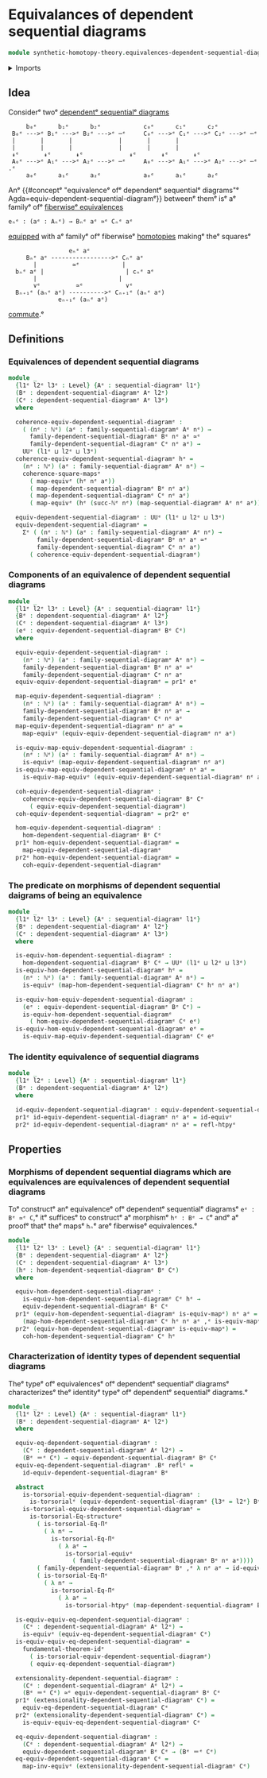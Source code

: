 # Equivalances of dependent sequential diagrams

```agda
module synthetic-homotopy-theory.equivalences-dependent-sequential-diagramsᵉ where
```

<details><summary>Imports</summary>

```agda
open import elementary-number-theory.natural-numbersᵉ

open import foundation.commuting-squares-of-mapsᵉ
open import foundation.dependent-pair-typesᵉ
open import foundation.equality-dependent-function-typesᵉ
open import foundation.equivalencesᵉ
open import foundation.fundamental-theorem-of-identity-typesᵉ
open import foundation.homotopiesᵉ
open import foundation.homotopy-inductionᵉ
open import foundation.identity-typesᵉ
open import foundation.structure-identity-principleᵉ
open import foundation.torsorial-type-familiesᵉ
open import foundation.univalenceᵉ
open import foundation.universe-levelsᵉ

open import synthetic-homotopy-theory.dependent-sequential-diagramsᵉ
open import synthetic-homotopy-theory.morphisms-dependent-sequential-diagramsᵉ
open import synthetic-homotopy-theory.sequential-diagramsᵉ
```

</details>

## Idea

Considerᵉ twoᵉ
[dependentᵉ sequentialᵉ diagrams](synthetic-homotopy-theory.dependent-sequential-diagrams.mdᵉ)

```text
     b₀ᵉ      b₁ᵉ      b₂ᵉ            c₀ᵉ      c₁ᵉ      c₂ᵉ
 B₀ᵉ --->ᵉ B₁ᵉ --->ᵉ B₂ᵉ --->ᵉ ⋯ᵉ     C₀ᵉ --->ᵉ C₁ᵉ --->ᵉ C₂ᵉ --->ᵉ ⋯ᵉ
 |       |       |             |       |       |
 |       |       |             |       |       |
 ↡ᵉ       ↡ᵉ       ↡ᵉ             ↡ᵉ       ↡ᵉ       ↡ᵉ
 A₀ᵉ --->ᵉ A₁ᵉ --->ᵉ A₂ᵉ --->ᵉ ⋯ᵉ     A₀ᵉ --->ᵉ A₁ᵉ --->ᵉ A₂ᵉ --->ᵉ ⋯ᵉ .ᵉ
     a₀ᵉ      a₁ᵉ      a₂ᵉ            a₀ᵉ      a₁ᵉ      a₂ᵉ
```

Anᵉ
{{#conceptᵉ "equivalenceᵉ ofᵉ dependentᵉ sequentialᵉ diagrams"ᵉ Agda=equiv-dependent-sequential-diagramᵉ}}
betweenᵉ themᵉ isᵉ aᵉ familyᵉ ofᵉ
[fiberwiseᵉ equivalences](foundation-core.families-of-equivalences.mdᵉ)

```text
eₙᵉ : (aᵉ : Aₙᵉ) → Bₙᵉ aᵉ ≃ᵉ Cₙᵉ aᵉ
```

[equipped](foundation.structure.mdᵉ) with aᵉ familyᵉ ofᵉ fiberwiseᵉ
[homotopies](foundation-core.homotopies.mdᵉ) makingᵉ theᵉ squaresᵉ

```text
                 eₙᵉ aᵉ
     Bₙᵉ aᵉ ----------------->ᵉ Cₙᵉ aᵉ
       |          ≃ᵉ            |
  bₙᵉ aᵉ |                       | cₙᵉ aᵉ
       |                       |
       ∨ᵉ          ≃ᵉ            ∨ᵉ
  Bₙ₊₁ᵉ (aₙᵉ aᵉ) ---------->ᵉ Cₙ₊₁ᵉ (aₙᵉ aᵉ)
              eₙ₊₁ᵉ (aₙᵉ aᵉ)
```

[commute](foundation-core.commuting-squares-of-maps.md).ᵉ

## Definitions

### Equivalences of dependent sequential diagrams

```agda
module _
  {l1ᵉ l2ᵉ l3ᵉ : Level} {Aᵉ : sequential-diagramᵉ l1ᵉ}
  (Bᵉ : dependent-sequential-diagramᵉ Aᵉ l2ᵉ)
  (Cᵉ : dependent-sequential-diagramᵉ Aᵉ l3ᵉ)
  where

  coherence-equiv-dependent-sequential-diagramᵉ :
    ( (nᵉ : ℕᵉ) (aᵉ : family-sequential-diagramᵉ Aᵉ nᵉ) →
      family-dependent-sequential-diagramᵉ Bᵉ nᵉ aᵉ ≃ᵉ
      family-dependent-sequential-diagramᵉ Cᵉ nᵉ aᵉ) →
    UUᵉ (l1ᵉ ⊔ l2ᵉ ⊔ l3ᵉ)
  coherence-equiv-dependent-sequential-diagramᵉ hᵉ =
    (nᵉ : ℕᵉ) (aᵉ : family-sequential-diagramᵉ Aᵉ nᵉ) →
    coherence-square-mapsᵉ
      ( map-equivᵉ (hᵉ nᵉ aᵉ))
      ( map-dependent-sequential-diagramᵉ Bᵉ nᵉ aᵉ)
      ( map-dependent-sequential-diagramᵉ Cᵉ nᵉ aᵉ)
      ( map-equivᵉ (hᵉ (succ-ℕᵉ nᵉ) (map-sequential-diagramᵉ Aᵉ nᵉ aᵉ)))

  equiv-dependent-sequential-diagramᵉ : UUᵉ (l1ᵉ ⊔ l2ᵉ ⊔ l3ᵉ)
  equiv-dependent-sequential-diagramᵉ =
    Σᵉ ( (nᵉ : ℕᵉ) (aᵉ : family-sequential-diagramᵉ Aᵉ nᵉ) →
        family-dependent-sequential-diagramᵉ Bᵉ nᵉ aᵉ ≃ᵉ
        family-dependent-sequential-diagramᵉ Cᵉ nᵉ aᵉ)
      ( coherence-equiv-dependent-sequential-diagramᵉ)
```

### Components of an equivalence of dependent sequential diagrams

```agda
module _
  {l1ᵉ l2ᵉ l3ᵉ : Level} {Aᵉ : sequential-diagramᵉ l1ᵉ}
  {Bᵉ : dependent-sequential-diagramᵉ Aᵉ l2ᵉ}
  (Cᵉ : dependent-sequential-diagramᵉ Aᵉ l3ᵉ)
  (eᵉ : equiv-dependent-sequential-diagramᵉ Bᵉ Cᵉ)
  where

  equiv-equiv-dependent-sequential-diagramᵉ :
    (nᵉ : ℕᵉ) (aᵉ : family-sequential-diagramᵉ Aᵉ nᵉ) →
    family-dependent-sequential-diagramᵉ Bᵉ nᵉ aᵉ ≃ᵉ
    family-dependent-sequential-diagramᵉ Cᵉ nᵉ aᵉ
  equiv-equiv-dependent-sequential-diagramᵉ = pr1ᵉ eᵉ

  map-equiv-dependent-sequential-diagramᵉ :
    (nᵉ : ℕᵉ) (aᵉ : family-sequential-diagramᵉ Aᵉ nᵉ) →
    family-dependent-sequential-diagramᵉ Bᵉ nᵉ aᵉ →
    family-dependent-sequential-diagramᵉ Cᵉ nᵉ aᵉ
  map-equiv-dependent-sequential-diagramᵉ nᵉ aᵉ =
    map-equivᵉ (equiv-equiv-dependent-sequential-diagramᵉ nᵉ aᵉ)

  is-equiv-map-equiv-dependent-sequential-diagramᵉ :
    (nᵉ : ℕᵉ) (aᵉ : family-sequential-diagramᵉ Aᵉ nᵉ) →
    is-equivᵉ (map-equiv-dependent-sequential-diagramᵉ nᵉ aᵉ)
  is-equiv-map-equiv-dependent-sequential-diagramᵉ nᵉ aᵉ =
    is-equiv-map-equivᵉ (equiv-equiv-dependent-sequential-diagramᵉ nᵉ aᵉ)

  coh-equiv-dependent-sequential-diagramᵉ :
    coherence-equiv-dependent-sequential-diagramᵉ Bᵉ Cᵉ
      ( equiv-equiv-dependent-sequential-diagramᵉ)
  coh-equiv-dependent-sequential-diagramᵉ = pr2ᵉ eᵉ

  hom-equiv-dependent-sequential-diagramᵉ :
    hom-dependent-sequential-diagramᵉ Bᵉ Cᵉ
  pr1ᵉ hom-equiv-dependent-sequential-diagramᵉ =
    map-equiv-dependent-sequential-diagramᵉ
  pr2ᵉ hom-equiv-dependent-sequential-diagramᵉ =
    coh-equiv-dependent-sequential-diagramᵉ
```

### The predicate on morphisms of dependent sequential daigrams of being an equivalence

```agda
module _
  {l1ᵉ l2ᵉ l3ᵉ : Level} {Aᵉ : sequential-diagramᵉ l1ᵉ}
  {Bᵉ : dependent-sequential-diagramᵉ Aᵉ l2ᵉ}
  (Cᵉ : dependent-sequential-diagramᵉ Aᵉ l3ᵉ)
  where

  is-equiv-hom-dependent-sequential-diagramᵉ :
    hom-dependent-sequential-diagramᵉ Bᵉ Cᵉ → UUᵉ (l1ᵉ ⊔ l2ᵉ ⊔ l3ᵉ)
  is-equiv-hom-dependent-sequential-diagramᵉ hᵉ =
    (nᵉ : ℕᵉ) (aᵉ : family-sequential-diagramᵉ Aᵉ nᵉ) →
    is-equivᵉ (map-hom-dependent-sequential-diagramᵉ Cᵉ hᵉ nᵉ aᵉ)

  is-equiv-hom-equiv-dependent-sequential-diagramᵉ :
    (eᵉ : equiv-dependent-sequential-diagramᵉ Bᵉ Cᵉ) →
    is-equiv-hom-dependent-sequential-diagramᵉ
      ( hom-equiv-dependent-sequential-diagramᵉ Cᵉ eᵉ)
  is-equiv-hom-equiv-dependent-sequential-diagramᵉ eᵉ =
    is-equiv-map-equiv-dependent-sequential-diagramᵉ Cᵉ eᵉ
```

### The identity equivalence of sequential diagrams

```agda
module _
  {l1ᵉ l2ᵉ : Level} {Aᵉ : sequential-diagramᵉ l1ᵉ}
  (Bᵉ : dependent-sequential-diagramᵉ Aᵉ l2ᵉ)
  where

  id-equiv-dependent-sequential-diagramᵉ : equiv-dependent-sequential-diagramᵉ Bᵉ Bᵉ
  pr1ᵉ id-equiv-dependent-sequential-diagramᵉ nᵉ aᵉ = id-equivᵉ
  pr2ᵉ id-equiv-dependent-sequential-diagramᵉ nᵉ aᵉ = refl-htpyᵉ
```

## Properties

### Morphisms of dependent sequential diagrams which are equivalences are equivalences of dependent sequential diagrams

Toᵉ constructᵉ anᵉ equivalenceᵉ ofᵉ dependentᵉ sequentialᵉ diagramsᵉ `eᵉ : Bᵉ ≃ᵉ C`,ᵉ itᵉ
sufficesᵉ to constructᵉ aᵉ morphismᵉ `hᵉ : Bᵉ → C`ᵉ andᵉ aᵉ proofᵉ thatᵉ theᵉ mapsᵉ `hₙ`ᵉ areᵉ
fiberwiseᵉ equivalences.ᵉ

```agda
module _
  {l1ᵉ l2ᵉ l3ᵉ : Level} {Aᵉ : sequential-diagramᵉ l1ᵉ}
  {Bᵉ : dependent-sequential-diagramᵉ Aᵉ l2ᵉ}
  (Cᵉ : dependent-sequential-diagramᵉ Aᵉ l3ᵉ)
  (hᵉ : hom-dependent-sequential-diagramᵉ Bᵉ Cᵉ)
  where

  equiv-hom-dependent-sequential-diagramᵉ :
    is-equiv-hom-dependent-sequential-diagramᵉ Cᵉ hᵉ →
    equiv-dependent-sequential-diagramᵉ Bᵉ Cᵉ
  pr1ᵉ (equiv-hom-dependent-sequential-diagramᵉ is-equiv-mapᵉ) nᵉ aᵉ =
    (map-hom-dependent-sequential-diagramᵉ Cᵉ hᵉ nᵉ aᵉ ,ᵉ is-equiv-mapᵉ nᵉ aᵉ)
  pr2ᵉ (equiv-hom-dependent-sequential-diagramᵉ is-equiv-mapᵉ) =
    coh-hom-dependent-sequential-diagramᵉ Cᵉ hᵉ
```

### Characterization of identity types of dependent sequential diagrams

Theᵉ typeᵉ ofᵉ equivalencesᵉ ofᵉ dependentᵉ sequentialᵉ diagramsᵉ characterizesᵉ theᵉ
identityᵉ typeᵉ ofᵉ dependentᵉ sequentialᵉ diagrams.ᵉ

```agda
module _
  {l1ᵉ l2ᵉ : Level} {Aᵉ : sequential-diagramᵉ l1ᵉ}
  (Bᵉ : dependent-sequential-diagramᵉ Aᵉ l2ᵉ)
  where

  equiv-eq-dependent-sequential-diagramᵉ :
    (Cᵉ : dependent-sequential-diagramᵉ Aᵉ l2ᵉ) →
    (Bᵉ ＝ᵉ Cᵉ) → equiv-dependent-sequential-diagramᵉ Bᵉ Cᵉ
  equiv-eq-dependent-sequential-diagramᵉ .Bᵉ reflᵉ =
    id-equiv-dependent-sequential-diagramᵉ Bᵉ

  abstract
    is-torsorial-equiv-dependent-sequential-diagramᵉ :
      is-torsorialᵉ (equiv-dependent-sequential-diagramᵉ {l3ᵉ = l2ᵉ} Bᵉ)
    is-torsorial-equiv-dependent-sequential-diagramᵉ =
      is-torsorial-Eq-structureᵉ
        ( is-torsorial-Eq-Πᵉ
          ( λ nᵉ →
            is-torsorial-Eq-Πᵉ
              ( λ aᵉ →
                is-torsorial-equivᵉ
                  ( family-dependent-sequential-diagramᵉ Bᵉ nᵉ aᵉ))))
        ( family-dependent-sequential-diagramᵉ Bᵉ ,ᵉ λ nᵉ aᵉ → id-equivᵉ)
        ( is-torsorial-Eq-Πᵉ
          ( λ nᵉ →
            is-torsorial-Eq-Πᵉ
              ( λ aᵉ →
                is-torsorial-htpyᵉ (map-dependent-sequential-diagramᵉ Bᵉ nᵉ aᵉ))))

  is-equiv-equiv-eq-dependent-sequential-diagramᵉ :
    (Cᵉ : dependent-sequential-diagramᵉ Aᵉ l2ᵉ) →
    is-equivᵉ (equiv-eq-dependent-sequential-diagramᵉ Cᵉ)
  is-equiv-equiv-eq-dependent-sequential-diagramᵉ =
    fundamental-theorem-idᵉ
      ( is-torsorial-equiv-dependent-sequential-diagramᵉ)
      ( equiv-eq-dependent-sequential-diagramᵉ)

  extensionality-dependent-sequential-diagramᵉ :
    (Cᵉ : dependent-sequential-diagramᵉ Aᵉ l2ᵉ) →
    (Bᵉ ＝ᵉ Cᵉ) ≃ᵉ equiv-dependent-sequential-diagramᵉ Bᵉ Cᵉ
  pr1ᵉ (extensionality-dependent-sequential-diagramᵉ Cᵉ) =
    equiv-eq-dependent-sequential-diagramᵉ Cᵉ
  pr2ᵉ (extensionality-dependent-sequential-diagramᵉ Cᵉ) =
    is-equiv-equiv-eq-dependent-sequential-diagramᵉ Cᵉ

  eq-equiv-dependent-sequential-diagramᵉ :
    (Cᵉ : dependent-sequential-diagramᵉ Aᵉ l2ᵉ) →
    equiv-dependent-sequential-diagramᵉ Bᵉ Cᵉ → (Bᵉ ＝ᵉ Cᵉ)
  eq-equiv-dependent-sequential-diagramᵉ Cᵉ =
    map-inv-equivᵉ (extensionality-dependent-sequential-diagramᵉ Cᵉ)
```